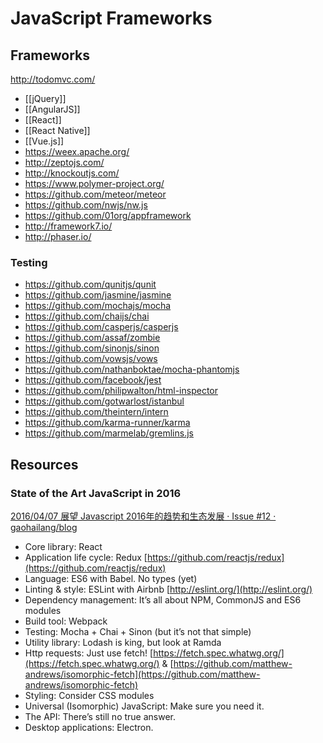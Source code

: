 # JavaScript Frameworks


## Frameworks

http://todomvc.com/

- [[jQuery]]
- [[AngularJS]]
- [[React]]
- [[React Native]]
- [[Vue.js]]
- https://weex.apache.org/
- http://zeptojs.com/
- http://knockoutjs.com/
- https://www.polymer-project.org/
- https://github.com/meteor/meteor
- https://github.com/nwjs/nw.js
- https://github.com/01org/appframework
- http://framework7.io/
- http://phaser.io/

### Testing

- https://github.com/qunitjs/qunit
- https://github.com/jasmine/jasmine
- https://github.com/mochajs/mocha
- https://github.com/chaijs/chai
- https://github.com/casperjs/casperjs
- https://github.com/assaf/zombie
- https://github.com/sinonjs/sinon
- https://github.com/vowsjs/vows
- https://github.com/nathanboktae/mocha-phantomjs
- https://github.com/facebook/jest
- https://github.com/philipwalton/html-inspector
- https://github.com/gotwarlost/istanbul
- https://github.com/theintern/intern
- https://github.com/karma-runner/karma
- https://github.com/marmelab/gremlins.js


## Resources

### State of the Art JavaScript in 2016

[2016/04/07 展望 Javascript 2016年的趋势和生态发展 · Issue #12 · gaohailang/blog](https://github.com/gaohailang/blog/issues/12)

- Core library: React
- Application life cycle: Redux [https://github.com/reactjs/redux](https://github.com/reactjs/redux) 
- Language: ES6 with Babel. No types (yet)
- Linting & style: ESLint with Airbnb [http://eslint.org/](http://eslint.org/) 
- Dependency management: It’s all about NPM, CommonJS and ES6 modules
- Build tool: Webpack
- Testing: Mocha + Chai + Sinon (but it’s not that simple)
- Utility library: Lodash is king, but look at Ramda
- Http requests: Just use fetch! [https://fetch.spec.whatwg.org/](https://fetch.spec.whatwg.org/) & [https://github.com/matthew-andrews/isomorphic-fetch](https://github.com/matthew-andrews/isomorphic-fetch) 
- Styling: Consider CSS modules
- Universal (Isomorphic) JavaScript: Make sure you need it.
- The API: There’s still no true answer.
- Desktop applications: Electron.